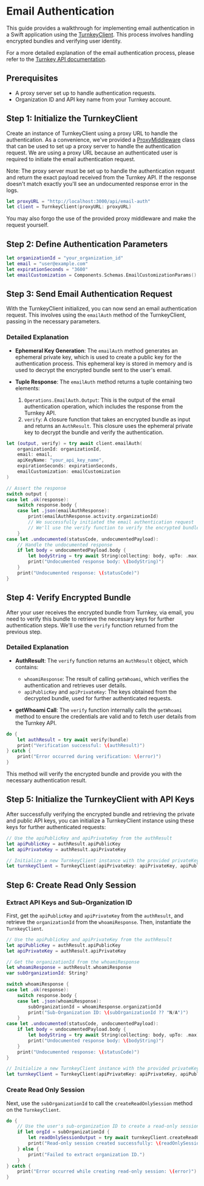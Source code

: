 # Email Authentication

This guide provides a walkthrough for implementing email authentication in a Swift application using the [TurnkeyClient](../Sources/TurnkeySDK/TurnkeyClient.generated.swift). This process involves handling encrypted bundles and verifying user identity.

For a more detailed explanation of the email authentication process, please refer to the [Turnkey API documentation](https://docs.turnkey.com/features/email-auth).

## Prerequisites

- A proxy server set up to handle authentication requests.
- Organization ID and API key name from your Turnkey account.

## Step 1: Initialize the TurnkeyClient

Create an instance of TurnkeyClient using a proxy URL to handle the authentication.
As a convenience, we've provided a [ProxyMiddleware](../Sources/Shared/ProxyMiddleware.swift) class that can be used to set up a proxy server to handle the authentication request.
We are using a proxy URL because an authenticated user is required to initiate the email authentication request.

Note: The proxy server must be set up to handle the authentication request and return the exact payload received from the Turnkey API. If the response doesn't match exactly you'll see an undocumented response error in the logs.

```swift
let proxyURL = "http://localhost:3000/api/email-auth"
let client = TurnkeyClient(proxyURL: proxyURL)
```

You may also forgo the use of the provided proxy middleware and make the request yourself.

## Step 2: Define Authentication Parameters

```swift
let organizationId = "your_organization_id"
let email = "user@example.com"
let expirationSeconds = "3600"
let emailCustomization = Components.Schemas.EmailCustomizationParams() // Customize as needed
```

## Step 3: Send Email Authentication Request

With the TurnkeyClient initialized, you can now send an email authentication request. This involves using the `emailAuth` method of the TurnkeyClient, passing in the necessary parameters.

### Detailed Explanation

- **Ephemeral Key Generation**: The `emailAuth` method generates an ephemeral private key, which is used to create a public key for the authentication process. This ephemeral key is stored in memory and is used to decrypt the encrypted bundle sent to the user's email.

- **Tuple Response**: The `emailAuth` method returns a tuple containing two elements:
  1. `Operations.EmailAuth.Output`: This is the output of the email authentication operation, which includes the response from the Turnkey API.
  2. `verify`: A closure function that takes an encrypted bundle as input and returns an `AuthResult`. This closure uses the ephemeral private key to decrypt the bundle and verify the authentication.

```swift
let (output, verify) = try await client.emailAuth(
    organizationId: organizationId,
    email: email,
    apiKeyName: "your_api_key_name",
    expirationSeconds: expirationSeconds,
    emailCustomization: emailCustomization
)

// Assert the response
switch output {
case let .ok(response):
    switch response.body {
    case let .json(emailAuthResponse):
        print(emailAuthResponse.activity.organizationId)
        // We successfully initiated the email authentication request
        // We'll use the verify function to verify the encrypted bundle in the next step
    }
case let .undocumented(statusCode, undocumentedPayload):
    // Handle the undocumented response
    if let body = undocumentedPayload.body {
        let bodyString = try await String(collecting: body, upTo: .max)
        print("Undocumented response body: \(bodyString)")
    }
    print("Undocumented response: \(statusCode)")
}
```

## Step 4: Verify Encrypted Bundle

After your user receives the encrypted bundle from Turnkey, via email, you need to verify this bundle to retrieve the necessary keys for further authentication steps. We'll use the `verify` function returned from the previous step.

### Detailed Explanation

- **AuthResult**: The `verify` function returns an `AuthResult` object, which contains:

  - `whoamiResponse`: The result of calling `getWhoami`, which verifies the authentication and retrieves user details.
  - `apiPublicKey` and `apiPrivateKey`: The keys obtained from the decrypted bundle, used for further authenticated requests.

- **getWhoami Call**: The `verify` function internally calls the `getWhoami` method to ensure the credentials are valid and to fetch user details from the Turnkey API.

```swift
do {
    let authResult = try await verify(bundle)
    print("Verification successful: \(authResult)")
} catch {
    print("Error occurred during verification: \(error)")
}
```

This method will verify the encrypted bundle and provide you with the necessary authentication result.

## Step 5: Initialize the TurnkeyClient with API Keys

After successfully verifying the encrypted bundle and retrieving the private and public API keys, you can initialize a TurnkeyClient instance using these keys for further authenticated requests:

```swift
// Use the apiPublicKey and apiPrivateKey from the authResult
let apiPublicKey = authResult.apiPublicKey
let apiPrivateKey = authResult.apiPrivateKey

// Initialize a new TurnkeyClient instance with the provided privateKey and publicKey
let turnkeyClient = TurnkeyClient(apiPrivateKey: apiPrivateKey, apiPublicKey: apiPublicKey)
```

## Step 6: Create Read Only Session

### Extract API Keys and Sub-Organization ID

First, get the `apiPublicKey` and `apiPrivateKey` from the `authResult`, and retrieve the `organizationId` from the `whoamiResponse`. Then, instantiate the `TurnkeyClient`.

```swift
// Use the apiPublicKey and apiPrivateKey from the authResult
let apiPublicKey = authResult.apiPublicKey
let apiPrivateKey = authResult.apiPrivateKey

// Get the organizationId from the whoamiResponse
let whoamiResponse = authResult.whoamiResponse
var subOrganizationId: String?

switch whoamiResponse {
case let .ok(response):
    switch response.body {
    case let .json(whoamiResponse):
        subOrganizationId = whoamiResponse.organizationId
        print("Sub-Organization ID: \(subOrganizationId ?? "N/A")")
    }
case let .undocumented(statusCode, undocumentedPayload):
    if let body = undocumentedPayload.body {
        let bodyString = try await String(collecting: body, upTo: .max)
        print("Undocumented response body: \(bodyString)")
    }
    print("Undocumented response: \(statusCode)")
}

// Initialize a new TurnkeyClient instance with the provided privateKey and publicKey
let turnkeyClient = TurnkeyClient(apiPrivateKey: apiPrivateKey, apiPublicKey: apiPublicKey)
```

### Create Read Only Session

Next, use the `subOrganizationId` to call the `createReadOnlySession` method on the `TurnkeyClient`.

```swift
do {
    // Use the user's sub-organization ID to create a read-only session
    if let orgId = subOrganizationId {
        let readOnlySessionOutput = try await turnkeyClient.createReadOnlySession(organizationId: orgId)
        print("Read-only session created successfully: \(readOnlySessionOutput)")
    } else {
        print("Failed to extract organization ID.")
    }
} catch {
    print("Error occurred while creating read-only session: \(error)")
}
```
